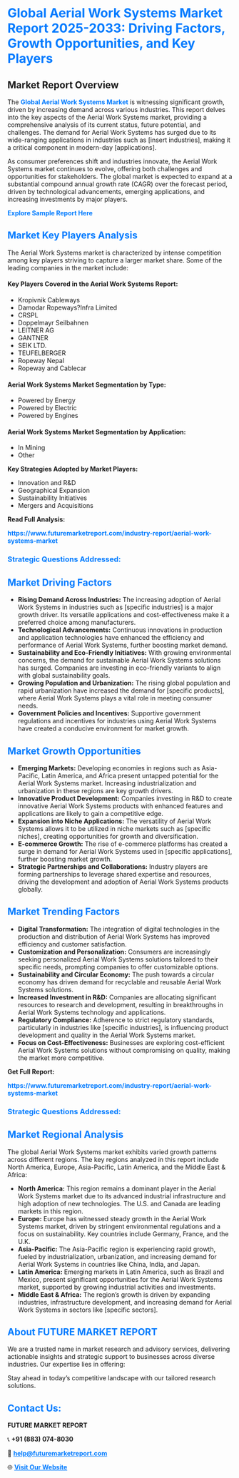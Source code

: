 <h1 style="color: #007BFF;">Global Aerial Work Systems Market Report 2025-2033: Driving Factors, Growth Opportunities, and Key Players</h1>

<section id="overview">
<h2>Market Report Overview</h2>
<p>The <a href="https://www.futuremarketreport.com/industry-report/aerial-work-systems-market" style="color: #007BFF; text-decoration: none;"><strong>Global Aerial Work Systems Market</strong></a> is witnessing significant growth, driven by increasing demand across various industries. This report delves into the key aspects of the Aerial Work Systems market, providing a comprehensive analysis of its current status, future potential, and challenges. The demand for Aerial Work Systems has surged due to its wide-ranging applications in industries such as [insert industries], making it a critical component in modern-day [applications].</p>
<p>As consumer preferences shift and industries innovate, the Aerial Work Systems market continues to evolve, offering both challenges and opportunities for stakeholders. The global market is expected to expand at a substantial compound annual growth rate (CAGR) over the forecast period, driven by technological advancements, emerging applications, and increasing investments by major players.</p>
</section>

<section id="overview">
<p><a href="https://www.futuremarketreport.com/request-sample/reportId=35597" style="color: #007BFF; text-decoration: none;"><strong>Explore Sample Report Here</strong></a></p>
</section>

<section id="key-players">
<h2 style="color: #007BFF;">Market Key Players Analysis</h2>
<p>The Aerial Work Systems market is characterized by intense competition among key players striving to capture a larger market share. Some of the leading companies in the market include:</p>
<h4>Key Players Covered in the Aerial Work Systems Report:</h4>
<ul><li>Kropivnik Cableways</li><li>Damodar Ropeways?Infra Limited</li><li>CRSPL</li><li>Doppelmayr Seilbahnen</li><li>LEITNER AG</li><li>GANTNER</li><li>SEIK LTD.</li><li>TEUFELBERGER</li><li>Ropeway Nepal</li><li>Ropeway and Cablecar</li></ul>
<h4>Aerial Work Systems Market Segmentation by Type:</h4>
<ul><li>Powered by Energy</li><li>Powered by Electric</li><li>Powered by Engines</li></ul>

<h4>Aerial Work Systems Market Segmentation by Application:</h4>
<ul><li>In Mining</li><li>Other</li></ul>
<p><strong>Key Strategies Adopted by Market Players:</strong></p>
<ul>
<li>Innovation and R&D</li>
<li>Geographical Expansion</li>
<li>Sustainability Initiatives</li>
<li>Mergers and Acquisitions</li>
</ul>
</section>

<section>
<p><strong>Read Full Analysis: </strong></p><a href="https://www.futuremarketreport.com/industry-report/aerial-work-systems-market" style="color: #007BFF; text-decoration: none;"><strong>https://www.futuremarketreport.com/industry-report/aerial-work-systems-market</strong></a>
<h3 style="color: #007BFF;">Strategic Questions Addressed:</h3>
</section>

<section id="driving-factors">
<h2 style="color: #007BFF;">Market Driving Factors</h2>
<ul>
<li><strong>Rising Demand Across Industries:</strong> The increasing adoption of Aerial Work Systems in industries such as [specific industries] is a major growth driver. Its versatile applications and cost-effectiveness make it a preferred choice among manufacturers.</li>
<li><strong>Technological Advancements:</strong> Continuous innovations in production and application technologies have enhanced the efficiency and performance of Aerial Work Systems, further boosting market demand.</li>
<li><strong>Sustainability and Eco-Friendly Initiatives:</strong> With growing environmental concerns, the demand for sustainable Aerial Work Systems solutions has surged. Companies are investing in eco-friendly variants to align with global sustainability goals.</li>
<li><strong>Growing Population and Urbanization:</strong> The rising global population and rapid urbanization have increased the demand for [specific products], where Aerial Work Systems plays a vital role in meeting consumer needs.</li>
<li><strong>Government Policies and Incentives:</strong> Supportive government regulations and incentives for industries using Aerial Work Systems have created a conducive environment for market growth.</li>
</ul>
</section>

<section id="growth-opportunities">
<h2 style="color: #007BFF;">Market Growth Opportunities</h2>
<ul>
<li><strong>Emerging Markets:</strong> Developing economies in regions such as Asia-Pacific, Latin America, and Africa present untapped potential for the Aerial Work Systems market. Increasing industrialization and urbanization in these regions are key growth drivers.</li>
<li><strong>Innovative Product Development:</strong> Companies investing in R&D to create innovative Aerial Work Systems products with enhanced features and applications are likely to gain a competitive edge.</li>
<li><strong>Expansion into Niche Applications:</strong> The versatility of Aerial Work Systems allows it to be utilized in niche markets such as [specific niches], creating opportunities for growth and diversification.</li>
<li><strong>E-commerce Growth:</strong> The rise of e-commerce platforms has created a surge in demand for Aerial Work Systems used in [specific applications], further boosting market growth.</li>
<li><strong>Strategic Partnerships and Collaborations:</strong> Industry players are forming partnerships to leverage shared expertise and resources, driving the development and adoption of Aerial Work Systems products globally.</li>
</ul>
</section>

<section id="trending-factors">
<h2 style="color: #007BFF;">Market Trending Factors</h2>
<ul>
<li><strong>Digital Transformation:</strong> The integration of digital technologies in the production and distribution of Aerial Work Systems has improved efficiency and customer satisfaction.</li>
<li><strong>Customization and Personalization:</strong> Consumers are increasingly seeking personalized Aerial Work Systems solutions tailored to their specific needs, prompting companies to offer customizable options.</li>
<li><strong>Sustainability and Circular Economy:</strong> The push towards a circular economy has driven demand for recyclable and reusable Aerial Work Systems solutions.</li>
<li><strong>Increased Investment in R&D:</strong> Companies are allocating significant resources to research and development, resulting in breakthroughs in Aerial Work Systems technology and applications.</li>
<li><strong>Regulatory Compliance:</strong> Adherence to strict regulatory standards, particularly in industries like [specific industries], is influencing product development and quality in the Aerial Work Systems market.</li>
<li><strong>Focus on Cost-Effectiveness:</strong> Businesses are exploring cost-efficient Aerial Work Systems solutions without compromising on quality, making the market more competitive.</li>
</ul>
</section>

<section>
<p><strong>Get Full Report: </strong></p><a href="https://www.futuremarketreport.com/industry-report/aerial-work-systems-market" style="color: #007BFF; text-decoration: none;"><strong>https://www.futuremarketreport.com/industry-report/aerial-work-systems-market</strong></a>
<h3 style="color: #007BFF;">Strategic Questions Addressed:</h3>
</section>


<section id="regional-analysis">
<h2 style="color: #007BFF;">Market Regional Analysis</h2>
<p>The global Aerial Work Systems market exhibits varied growth patterns across different regions. The key regions analyzed in this report include North America, Europe, Asia-Pacific, Latin America, and the Middle East & Africa:</p>
<ul>
<li><strong>North America:</strong> This region remains a dominant player in the Aerial Work Systems market due to its advanced industrial infrastructure and high adoption of new technologies. The U.S. and Canada are leading markets in this region.</li>
<li><strong>Europe:</strong> Europe has witnessed steady growth in the Aerial Work Systems market, driven by stringent environmental regulations and a focus on sustainability. Key countries include Germany, France, and the U.K.</li>
<li><strong>Asia-Pacific:</strong> The Asia-Pacific region is experiencing rapid growth, fueled by industrialization, urbanization, and increasing demand for Aerial Work Systems in countries like China, India, and Japan.</li>
<li><strong>Latin America:</strong> Emerging markets in Latin America, such as Brazil and Mexico, present significant opportunities for the Aerial Work Systems market, supported by growing industrial activities and investments.</li>
<li><strong>Middle East & Africa:</strong> The region’s growth is driven by expanding industries, infrastructure development, and increasing demand for Aerial Work Systems in sectors like [specific sectors].</li>
</ul>
</section>

<footer>
<h2 style="color: #007BFF;">About FUTURE MARKET REPORT</h2>
<p>We are a trusted name in market research and advisory services, delivering actionable insights and strategic support to businesses across diverse industries. Our expertise lies in offering:</p>

<p>Stay ahead in today’s competitive landscape with our tailored research solutions.</p>

<h2 style="color: #007BFF;">Contact Us:</h2>
<p><strong>FUTURE MARKET REPORT</strong></p>
<p>📞 <strong>+91 (883) 074-8030</strong></p>
<p>📧 <strong><a href="mailto:help@futuremarketreport.com" style="color: #007BFF;">help@futuremarketreport.com</a></strong></p>
<p>🌐 <strong><a href="https://www.futuremarketreport.com/" style="color: #007BFF;">Visit Our Website</a></strong></p>
</footer>